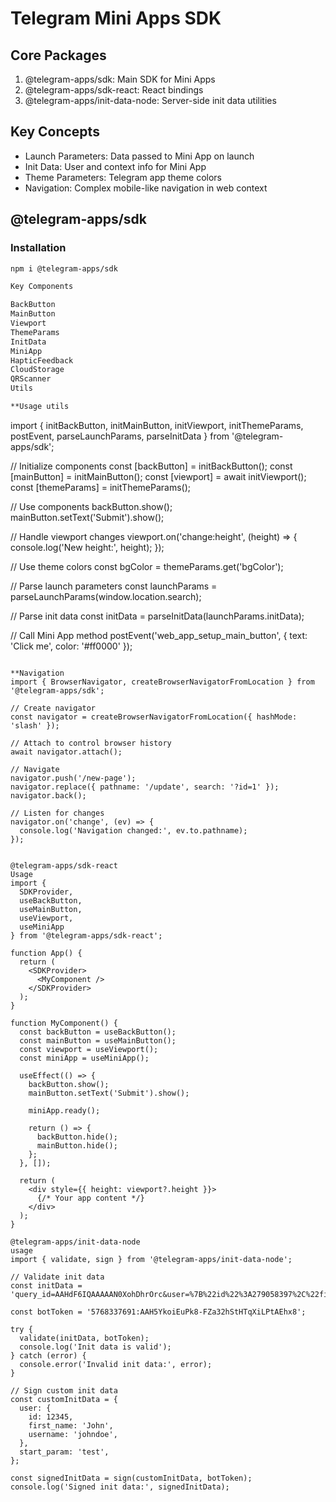 # Telegram Mini Apps SDK

## Core Packages

1. @telegram-apps/sdk: Main SDK for Mini Apps
2. @telegram-apps/sdk-react: React bindings
3. @telegram-apps/init-data-node: Server-side init data utilities

## Key Concepts

- Launch Parameters: Data passed to Mini App on launch
- Init Data: User and context info for Mini App
- Theme Parameters: Telegram app theme colors
- Navigation: Complex mobile-like navigation in web context

## @telegram-apps/sdk

### Installation
```bash
npm i @telegram-apps/sdk

Key Components

BackButton
MainButton
Viewport
ThemeParams
InitData
MiniApp
HapticFeedback
CloudStorage
QRScanner
Utils

**Usage utils

```
import { 
  initBackButton, 
  initMainButton, 
  initViewport, 
  initThemeParams,
  postEvent,
  parseLaunchParams,
  parseInitData
} from '@telegram-apps/sdk';

// Initialize components
const [backButton] = initBackButton();
const [mainButton] = initMainButton();
const [viewport] = await initViewport();
const [themeParams] = initThemeParams();

// Use components
backButton.show();
mainButton.setText('Submit').show();

// Handle viewport changes
viewport.on('change:height', (height) => {
  console.log('New height:', height);
});

// Use theme colors
const bgColor = themeParams.get('bgColor');

// Parse launch parameters
const launchParams = parseLaunchParams(window.location.search);

// Parse init data
const initData = parseInitData(launchParams.initData);

// Call Mini App method
postEvent('web_app_setup_main_button', { 
  text: 'Click me',
  color: '#ff0000'
});
```

**Navigation
import { BrowserNavigator, createBrowserNavigatorFromLocation } from '@telegram-apps/sdk';

// Create navigator
const navigator = createBrowserNavigatorFromLocation({ hashMode: 'slash' });

// Attach to control browser history
await navigator.attach();

// Navigate
navigator.push('/new-page');
navigator.replace({ pathname: '/update', search: '?id=1' });
navigator.back();

// Listen for changes
navigator.on('change', (ev) => {
  console.log('Navigation changed:', ev.to.pathname);
});


@telegram-apps/sdk-react
Usage
import { 
  SDKProvider, 
  useBackButton, 
  useMainButton, 
  useViewport,
  useMiniApp
} from '@telegram-apps/sdk-react';

function App() {
  return (
    <SDKProvider>
      <MyComponent />
    </SDKProvider>
  );
}

function MyComponent() {
  const backButton = useBackButton();
  const mainButton = useMainButton();
  const viewport = useViewport();
  const miniApp = useMiniApp();

  useEffect(() => {
    backButton.show();
    mainButton.setText('Submit').show();

    miniApp.ready();

    return () => {
      backButton.hide();
      mainButton.hide();
    };
  }, []);

  return (
    <div style={{ height: viewport?.height }}>
      {/* Your app content */}
    </div>
  );
}

@telegram-apps/init-data-node
usage
import { validate, sign } from '@telegram-apps/init-data-node';

// Validate init data
const initData = 'query_id=AAHdF6IQAAAAAN0XohDhrOrc&user=%7B%22id%22%3A279058397%2C%22first_name%22%3A%22John%22%2C%22last_name%22%3A%22Doe%22%2C%22username%22%3A%22johndoe%22%2C%22language_code%22%3A%22en%22%2C%22is_premium%22%3Atrue%7D&auth_date=1662771648&hash=c501b71e775f74ce10e377dea85a7ea24ecd640b223ea86dfe453e0eaed2e2b2';

const botToken = '5768337691:AAH5YkoiEuPk8-FZa32hStHTqXiLPtAEhx8';

try {
  validate(initData, botToken);
  console.log('Init data is valid');
} catch (error) {
  console.error('Invalid init data:', error);
}

// Sign custom init data
const customInitData = {
  user: {
    id: 12345,
    first_name: 'John',
    username: 'johndoe',
  },
  start_param: 'test',
};

const signedInitData = sign(customInitData, botToken);
console.log('Signed init data:', signedInitData);